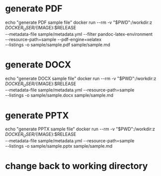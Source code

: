 # generate PDF

echo "generate PDF sample file"
docker run --rm -v "$PWD":/workdir:z ${DOCKER_USER}/${IMAGE}:$RELEASE  \
--metadata-file sample/metadata.yml --filter pandoc-latex-environment \
--resource-path=sample --pdf-engine=xelatex \
--listings -o sample/sample.pdf sample/sample.md

# generate DOCX

echo "generate DOCX sample file"
docker run --rm -v "$PWD":/workdir:z ${DOCKER_USER}/${IMAGE}:$RELEASE  \
--metadata-file sample/metadata.yml --resource-path=sample \
--listings -o sample/sample.docx sample/sample.md

# generate PPTX

echo "generate PPTX sample file"
docker run --rm -v "$PWD":/workdir:z ${DOCKER_USER}/${IMAGE}:$RELEASE  \
--metadata-file sample/metadata.yml --resource-path=sample \
--listings -o sample/sample.pptx sample/sample.md

# change back to working directory
